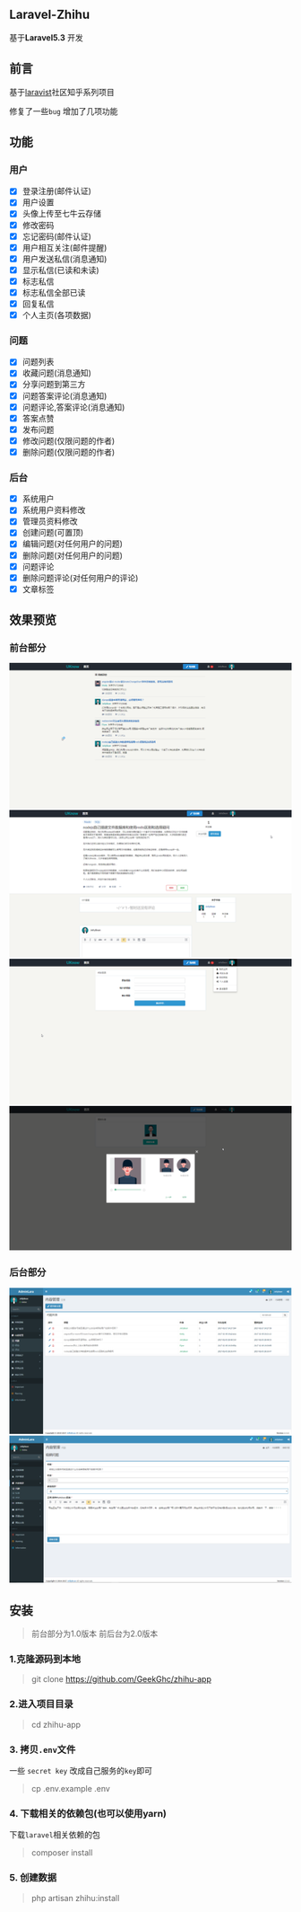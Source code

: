 ## Laravel-Zhihu
基于**Laravel5.3** 开发

## 前言
基于[laravist](https://www.laravist.com/)社区知乎系列项目
  
修复了一些`bug` 增加了几项功能

## 功能

### 用户
- [x] 登录注册(邮件认证)
- [x] 用户设置
- [x] 头像上传至七牛云存储
- [x] 修改密码
- [x] 忘记密码(邮件认证)
- [x] 用户相互关注(邮件提醒)
- [x] 用户发送私信(消息通知)
- [x] 显示私信(已读和未读)
- [x] 标志私信
- [x] 标志私信全部已读
- [x] 回复私信
- [x] 个人主页(各项数据)

### 问题
- [x] 问题列表
- [x] 收藏问题(消息通知)
- [x] 分享问题到第三方
- [x] 问题答案评论(消息通知)
- [x] 问题评论,答案评论(消息通知)
- [x] 答案点赞
- [x] 发布问题
- [x] 修改问题(仅限问题的作者)
- [x] 删除问题(仅限问题的作者)

### 后台
- [x] 系统用户
- [x] 系统用户资料修改
- [x] 管理员资料修改
- [x] 创建问题(可置顶)
- [x] 编辑问题(对任何用户的问题)
- [x] 删除问题(对任何用户的问题)
- [x] 问题评论
- [x] 删除问题评论(对任何用户的评论)
- [x] 文章标签

## 效果预览
### 前台部分
![1](public/screenshot/7.png)
![2](public/screenshot/2.png)
![3](public/screenshot/6.png)
![5](public/screenshot/3.png)
### 后台部分
![8](public/screenshot/8.png)
![9](public/screenshot/9.png)

## 安装

> 前台部分为1.0版本 前后台为2.0版本

### 1.克隆源码到本地
> git clone https://github.com/GeekGhc/zhihu-app

### 2.进入项目目录
> cd zhihu-app

### 3. 拷贝`.env`文件
一些 `secret key` 改成自己服务的`key`即可
> cp .env.example .env

### 4. 下载相关的依赖包(也可以使用yarn)
下载`laravel`相关依赖的包
> composer install

### 5. 创建数据
> php artisan zhihu:install